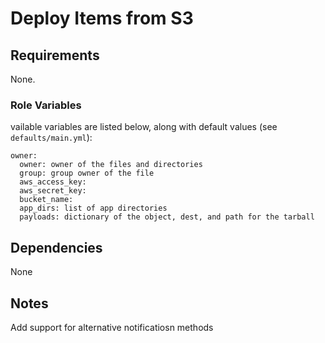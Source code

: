 # Deploy Items from S3

## Requirements

None.

### Role Variables

vailable variables are listed below, along with default values (see `defaults/main.yml`):

    owner: 
      owner: owner of the files and directories
      group: group owner of the file
      aws_access_key:
      aws_secret_key:
      bucket_name:
      app_dirs: list of app directories
      payloads: dictionary of the object, dest, and path for the tarball

## Dependencies

None

## Notes

Add support for alternative notificatiosn methods
